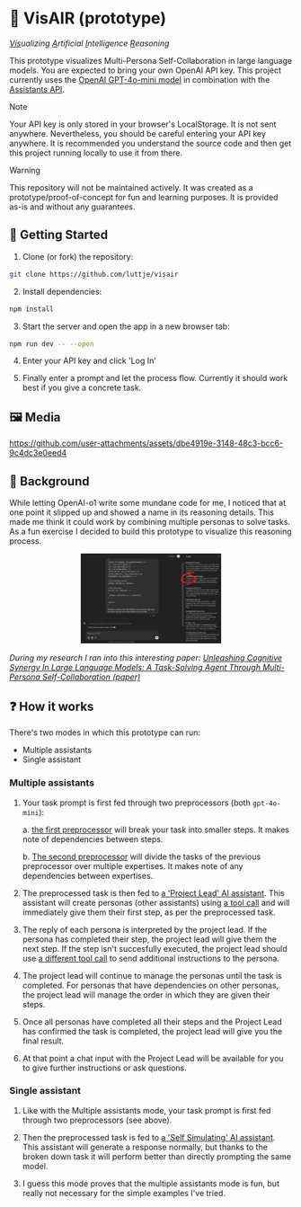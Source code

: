 # 🔮 VisAIR (prototype)

*<u>Vis</u>ualizing <u>A</u>rtificial <u>I</u>ntelligence <u>R</u>easoning*

This prototype visualizes Multi-Persona Self-Collaboration in large language models. You are expected to bring your own OpenAI API key. This project currently uses the [OpenAI GPT-4o-mini model](https://platform.openai.com/docs/models#gpt-4o-mini) in combination with the [Assistants API](https://platform.openai.com/docs/assistants/overview).

> [!NOTE]
> Your API key is only stored in your browser's LocalStorage. It is not sent anywhere. Nevertheless, you should be careful entering your API key anywhere. It is recommended you understand the source code and then get this project running locally to use it from there.

> [!WARNING]
> This repository will not be maintained actively. It was created as a prototype/proof-of-concept for fun and learning purposes. It is provided as-is and without any guarantees.

## 🚀 Getting Started

1. Clone (or fork) the repository:

  ```bash
  git clone https://github.com/luttje/visair
  ```

2. Install dependencies:

  ```bash
  npm install
  ```

3. Start the server and open the app in a new browser tab:

  ```bash
  npm run dev -- --open
  ```

4. Enter your API key and click 'Log In'

5. Finally enter a prompt and let the process flow. Currently it should work best if you give a concrete task.

## 🖼 Media

https://github.com/user-attachments/assets/dbe4919e-3148-48c3-bcc6-9c4dc3e0eed4

## 🔬 Background

While letting OpenAI-o1 write some mundane code for me, I noticed that at one point it slipped up and showed a name in its reasoning details. This made me think it could work by combining multiple personas to solve tasks. As a fun exercise I decided to build this prototype to visualize this reasoning process.

<div align="center">

[<img src="./docs/o1-slip-up.jpg" alt="Chat with GPT-o1 showing a name in its reasoning details, the name is circled" width="250">](./docs/o1-slip-up.jpg)

</div>

*During my research I ran into this interesting paper: [*Unleashing Cognitive Synergy In Large Language Models: A Task-Solving Agent Through Multi-Persona Self-Collaboration* (paper)](https://arxiv.org/abs/2307.05300)*

## ❓ How it works

There's two modes in which this prototype can run:
* Multiple assistants
* Single assistant

### Multiple assistants

1. Your task prompt is first fed through two preprocessors (both `gpt-4o-mini`):

    a. [the first preprocessor](https://github.com/luttje/visair/blob/86703cef8a0f9584b83b35a8fb763087c96f050a/src/lib/assistants/configs/prompts/breakIntoParts.md) will break your task into smaller steps. It makes note of dependencies between steps.

    b. [The second preprocessor](https://github.com/luttje/visair/blob/86703cef8a0f9584b83b35a8fb763087c96f050a/src/lib/assistants/configs/prompts/organizeForExperts.md) will divide the tasks of the previous preprocessor over multiple expertises. It makes note of any dependencies between expertises.

2. The preprocessed task is then fed to [a 'Project Lead' AI assistant](https://github.com/luttje/visair/blob/86703cef8a0f9584b83b35a8fb763087c96f050a/src/lib/assistants/configs/prompts/projectLead.md). This assistant will create personas (other assistants) using [a tool call](https://github.com/luttje/visair/blob/86703cef8a0f9584b83b35a8fb763087c96f050a/src/lib/assistants/configs/projectLeadAssistant.ts#L19-L61) and will immediately give them their first step, as per the preprocessed task.

3. The reply of each persona is interpreted by the project lead. If the persona has completed their step, the project lead will give them the next step. If the step isn't succesfully executed, the project lead should use [a different tool call](https://github.com/luttje/visair/blob/86703cef8a0f9584b83b35a8fb763087c96f050a/src/lib/assistants/configs/projectLeadAssistant.ts#L62-L92) to send additional instructions to the persona.

4. The project lead will continue to manage the personas until the task is completed. For personas that have dependencies on other personas, the project lead will manage the order in which they are given their steps.

5. Once all personas have completed all their steps and the Project Lead has confirmed the task is completed, the project lead will give you the final result.

6. At that point a chat input with the Project Lead will be available for you to give further instructions or ask questions.

### Single assistant

1. Like with the Multiple assistants mode, your task prompt is first fed through two preprocessors (see above).

2. Then the preprocessed task is fed to [a 'Self Simulating' AI assistant](https://github.com/luttje/visair/blob/16d850558319d01788c23b2fcae3ead2b82a5344/src/lib/assistants/configs/selfSimulatingAssistant.ts). This assistant will generate a response normally, but thanks to the broken down task it will perform better than directly prompting the same model.

3. I guess this mode proves that the multiple assistants mode is fun, but really not necessary for the simple examples I've tried.
